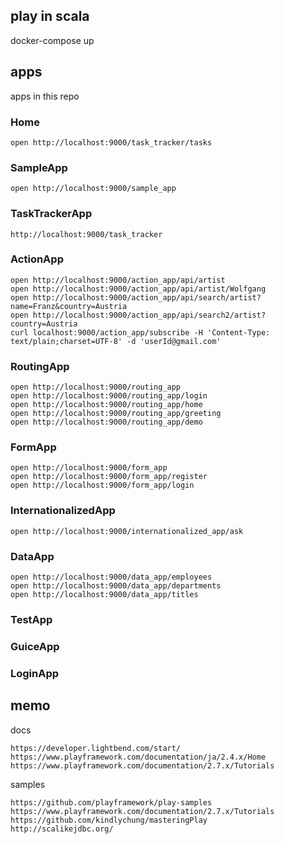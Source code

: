 ## play in scala

docker-compose up

## apps

apps in this repo

### Home

```
open http://localhost:9000/task_tracker/tasks
```

### SampleApp

```
open http://localhost:9000/sample_app
```

### TaskTrackerApp

```
http://localhost:9000/task_tracker
```

### ActionApp

```
open http://localhost:9000/action_app/api/artist
open http://localhost:9000/action_app/api/artist/Wolfgang
open http://localhost:9000/action_app/api/search/artist?name=Franz&country=Austria
open http://localhost:9000/action_app/api/search2/artist?country=Austria
curl localhost:9000/action_app/subscribe -H 'Content-Type: text/plain;charset=UTF-8' -d 'userId@gmail.com'
```

### RoutingApp

```
open http://localhost:9000/routing_app
open http://localhost:9000/routing_app/login
open http://localhost:9000/routing_app/home
open http://localhost:9000/routing_app/greeting
open http://localhost:9000/routing_app/demo
```

### FormApp

```
open http://localhost:9000/form_app
open http://localhost:9000/form_app/register
open http://localhost:9000/form_app/login
```

### InternationalizedApp

```
open http://localhost:9000/internationalized_app/ask
```

### DataApp

```
open http://localhost:9000/data_app/employees
open http://localhost:9000/data_app/departments
open http://localhost:9000/data_app/titles
```

### TestApp

### GuiceApp

### LoginApp

## memo

docs

```
https://developer.lightbend.com/start/
https://www.playframework.com/documentation/ja/2.4.x/Home
https://www.playframework.com/documentation/2.7.x/Tutorials
```

samples

```
https://github.com/playframework/play-samples
https://www.playframework.com/documentation/2.7.x/Tutorials
https://github.com/kindlychung/masteringPlay
http://scalikejdbc.org/
```

